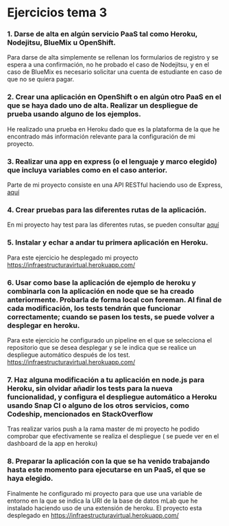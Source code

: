 # Ejercicios tema 3


### 1. Darse de alta en algún servicio PaaS tal como Heroku, Nodejitsu, BlueMix u OpenShift.
Para darse de alta simplemente se rellenan los formularios de registro y se espera a una confirmación, no he probado el caso de Nodejitsu, y en el caso de BlueMix es necesario solicitar una cuenta de estudiante en caso de que no se quiera pagar.


### 2. Crear una aplicación en OpenShift o en algún otro PaaS en el que se haya dado uno de alta. Realizar un despliegue de prueba usando alguno de los ejemplos.
He realizado una prueba en Heroku dado que es la plataforma de la que he encontrado más información relevante para la configuración de mi proyecto.


### 3. Realizar una app en express (o el lenguaje y marco elegido) que incluya variables como en el caso anterior.
Parte de mi proyecto consiste en una API RESTful haciendo uso de Express, [aquí](https://github.com/antoniovj1/infraestructura_virtual_ugr/blob/master/app/routes/api_user.js)


### 4. Crear pruebas para las diferentes rutas de la aplicación.
En mi proyecto hay test para las diferentes rutas, se pueden consultar [aquí](https://github.com/antoniovj1/infraestructura_virtual_ugr/tree/master/test)


### 5. Instalar y echar a andar tu primera aplicación en Heroku.
Para este ejercicio he desplegado mi proyecto https://infraestructuravirtual.herokuapp.com/


### 6. Usar como base la aplicación de ejemplo de heroku y combinarla con la aplicación en node que se ha creado anteriormente. Probarla de forma local con foreman. Al final de cada modificación, los tests tendrán que funcionar correctamente; cuando se pasen los tests, se puede volver a desplegar en heroku.
Para este ejercicio he configurado un pipeline en el que se selecciona el repositorio que se desea desplegar y se le indica que se realice un despliegue automático después de los test. https://infraestructuravirtual.herokuapp.com/


### 7. Haz alguna modificación a tu aplicación en node.js para Heroku, sin olvidar añadir los tests para la nueva funcionalidad, y configura el despliegue automático a Heroku usando Snap CI o alguno de los otros servicios, como Codeship, mencionados en StackOverflow
Tras realizar varios push a la rama master de mi proyecto he podido comprobar que efectivamente se realiza el despliegue ( se puede ver en el dashboard de la app en heroku)


### 8. Preparar la aplicación con la que se ha venido trabajando hasta este momento para ejecutarse en un PaaS, el que se haya elegido.
Finalmente he configurado mi proyecto para que use una variable de entorno en la que se indica la URI de la base de datos mLab que he instalado haciendo uso de una extensión de heroku. El proyecto esta desplegado en https://infraestructuravirtual.herokuapp.com/



